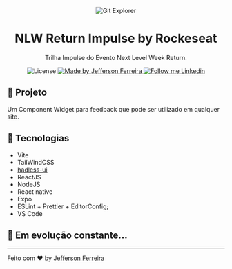 <p align="center">
    <img alt="Git Explorer" src="./.github/preview.png"/>
</p>

<h1 align="center">
	NLW Return Impulse by Rockeseat
</h1>

<p align="center">Trilha Impulse do Evento Next Level Week Return.</p>

<p align="center">
  <img alt="License" src="https://img.shields.io/badge/license-MIT-2ecc71">

  <a href="https://github.com/stringercj12">
    <img alt="Made by Jefferson Ferreira" src="https://img.shields.io/badge/Made%20by-Jefferson%20Ferreira-2ecc71">
  </a>

  <a href="https://www.linkedin.com/in/jefferson-ferreira-8218b0126/" target="_blank">
    <img alt="Follow me Linkedin" src="https://img.shields.io/badge/Linkedin-Jefferson%20Ferreira-539bf5" />
  </a>
</p>

## 🚀 Projeto

Um Component Widget para feedback que pode ser utilizado em qualquer site.

## 🔧 Tecnologias

- Vite
- TailWindCSS
- [hadless-ui](https://headlessui.dev/)
- ReactJS
- NodeJS
- React native
- Expo
- ESLint + Prettier + EditorConfig;
- VS Code

## 🚀 **Em evolução constante...**

---

Feito com ♥ by [Jefferson Ferreira](https://www.linkedin.com/in/jefferson-ferreira-8218b0126/)
